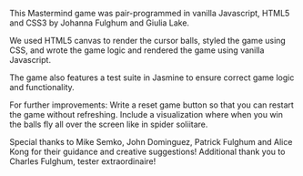 This Mastermind game was pair-programmed in vanilla Javascript, HTML5 and CSS3 by Johanna Fulghum and Giulia Lake.

We used HTML5 canvas to render the cursor balls, styled the game using CSS, and wrote the game logic and rendered the game using vanilla Javascript.

The game also features a test suite in Jasmine to ensure correct game logic and functionality.

For further improvements:
Write a reset game button so that you can restart the game without refreshing.
Include a visualization where when you win the balls fly all over the screen like in spider soliitare.

Special thanks to Mike Semko, John Dominguez, Patrick Fulghum and Alice Kong for their guidance and creative suggestions! Additional thank you to Charles Fulghum, tester extraordinaire!
